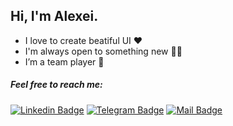 ## Hi, I'm Alexei.

- I love to create beatiful UI :heart:
- I'm always open to something new :student:
- I’m a team player :handshake:

##### Feel free to reach me:
[![Linkedin Badge](https://img.shields.io/badge/alexei_ovchinnikov-blue?style=flat-square&logo=linkedin&labelColor=blue)](https://www.linkedin.com/in/alex-ovchinnikof/ "Connect on LinkedIn")
[![Telegram Badge](https://img.shields.io/badge/gwyn_developer-gray?style=flat-square&logo=telegram&logoColor=white)](https://t.me/gwyn_developer)
[![Mail Badge](https://img.shields.io/badge/ovao89@mail.ru-c14438?style=flat-square&logo=mail.ru&logoColor=white&link=mailto:ovao89@mail.ru&color=blue)](mailto:ovao89@mail.ru)
